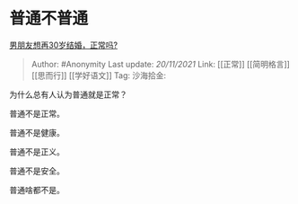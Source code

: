 # 普通不普通
[男朋友想再30岁结婚，正常吗?](https://www.zhihu.com/question/499443041/answer/2231799007)

> Author: #Anonymity
> Last update: *20/11/2021*
> Link: [[正常]] [[简明格言]] [[思而行]] [[学好语文]]
> Tag:
> 沙海拾金:

为什么总有人认为普通就是正常？

普通不是正常。

普通不是健康。

普通不是正义。

普通不是安全。

普通啥都不是。
